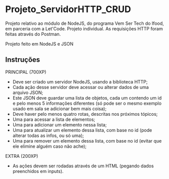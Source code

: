 # Projeto_ServidorHTTP_CRUD

Projeto relativo ao módulo de NodeJS, do programa Vem Ser Tech do Ifood, em parceria com a Let'Code. Projeto individual.
As requisições HTTP foram feitas através do Postman. 

Projeto feito em NodeJS e JSON

## Instruções 

PRINCIPAL (700XP)

- Deve ser criado um servidor NodeJS, usando a biblioteca HTTP;
- Cada ação desse servidor deve acessar ou alterar dados de uma arquivo JSON;
- Este JSON deve guardar uma lista de objetos, cada um contendo um id e pelo menos 5 informações diferentes (só pode ser o mesmo exemplo usado em sala se adicionar bem mais coisa);
- Deve haver pelo menos quatro rotas, descritas nos próximos tópicos;
- Uma para acessar a lista de elementos;
- Uma para adicionar um elemento nessa lista;
- Uma para atualizar um elemento dessa lista, com base no id (pode alterar todas as infos, ou só uma);
- Uma para remover um elemento dessa lista, com base no id (evitar que ele elimine alguém caso não ache);

EXTRA (200XP)

- As ações devem ser rodadas através de um HTML (pegando dados preenchidos em inputs).
